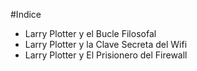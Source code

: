 #Indice

* Larry Plotter y el Bucle Filosofal
* Larry Plotter y la Clave Secreta del Wifi
* Larry Plotter y El Prisionero del Firewall